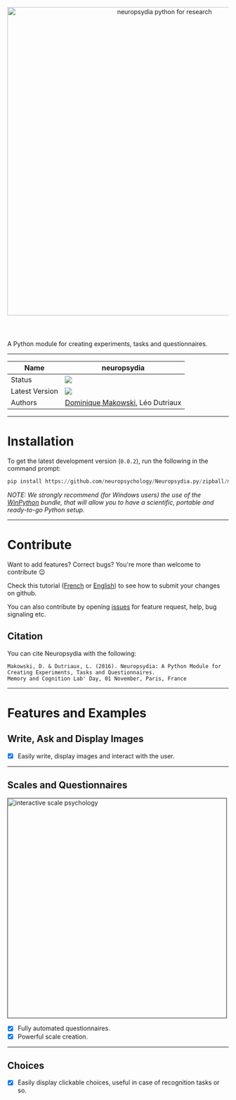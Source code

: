 <p><header><img src="https://github.com/neuropsychology/neuropsydia/blob/master/neuropsydia/files/logo/neuropsydia_banner.png" width="700" align="center" alt="neuropsydia python for research"></header></p>

A Python module for creating experiments, tasks and questionnaires.

---

|Name|neuropsydia|
|----------------|---|
|Status|![](https://img.shields.io/badge/status-stable-brightgreen.svg)|
|Latest Version|![](https://img.shields.io/badge/version-0.0.2-brightgreen.svg)|
|Authors|[Dominique Makowski](https://biblineuropsy.files.wordpress.com/2016/10/cv_makowski.pdf), Léo Dutriaux|

---
# Installation
To get the latest development version (`0.0.2`), run the following in the command prompt:
```python
pip install https://github.com/neuropsychology/Neuropsydia.py/zipball/master
```
*NOTE: We strongly recommend (for Windows users) the use of the [WinPython](https://winpython.github.io/) bundle, that will allow  you to have a scientific, portable and ready-to-go Python setup.*

---
# Contribute

Want to add features? Correct bugs? You're more than welcome to contribute :wink:

Check this tutorial ([French](https://github.com/neuropsychology/Courses/blob/master/Programing/Github/Contribute-FR.md) or [English](https://github.com/neuropsychology/Courses/blob/master/Programing/Github/Contribute-EN.md)) to see how to submit your changes on github.

You can also contribute by opening [issues](https://github.com/neuropsychology/Neuropsydia.py/issues) for feature request, help, bug signaling etc.

## Citation
You can cite Neuropsydia with the following:
```
Makowski, D. & Dutriaux, L. (2016). Neuropsydia: A Python Module for Creating Experiments, Tasks and Questionnaires. 
Memory and Cognition Lab' Day, 01 November, Paris, France
```

---
# Features and Examples

## Write, Ask and Display Images
- [x] Easily write, display images and interact with the user.

---
## Scales and Questionnaires

<p align="left">
<a href="">
<img src="https://github.com/neuropsychology/Neuropsydia.py/blob/master/examples/Questionnaire/demo-scale.gif" height="500" alt="interactive scale psychology">
</a>
</p>

- [x] Fully automated questionnaires.
- [x] Powerful scale creation.

---
## Choices
- [x] Easily display clickable choices, useful in case of recognition tasks or so.


